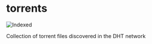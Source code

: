 torrents 
========
![Indexed](https://img.shields.io/badge/indexed-258311-blue)

Collection of torrent files discovered in the DHT network
